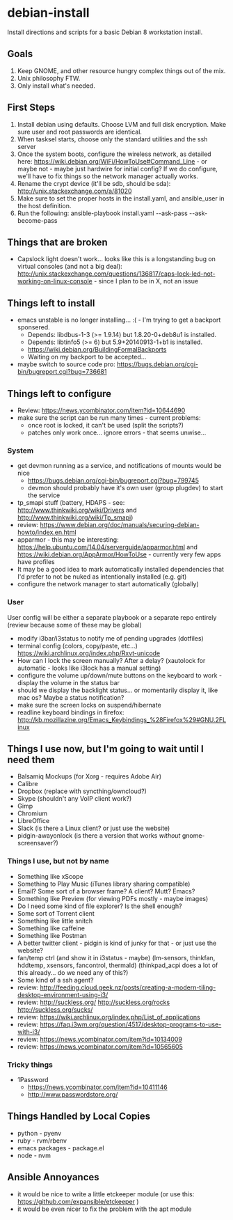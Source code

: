 debian-install
==============

Install directions and scripts for a basic Debian 8 workstation install.

Goals
-----

1. Keep GNOME, and other resource hungry complex things out of the mix.
2. Unix philosophy FTW.
3. Only install what's needed.

First Steps
-----------

1. Install debian using defaults. Choose LVM and full disk encryption. Make sure user and root passwords are identical.
2. When tasksel starts, choose only the standard utilities and the ssh server
3. Once the system boots, configure the wireless network, as detailed here: https://wiki.debian.org/WiFi/HowToUse#Command_Line - or maybe not - maybe just hardwire for initial config? If we do configure, we'll have to fix things so the network manager actually works.
4. Rename the crypt device (it'll be sdb, should be sda): http://unix.stackexchange.com/a/81020
5. Make sure to set the proper hosts in the install.yaml, and ansible_user in the host definition.
6. Run the following: ansible-playbook install.yaml --ask-pass --ask-become-pass

Things that are broken
----------------------

* Capslock light doesn't work... looks like this is a longstanding bug on virtual consoles (and not a big deal): http://unix.stackexchange.com/questions/136817/caps-lock-led-not-working-on-linux-console - since I plan to be in X, not an issue

Things left to install
----------------------

* emacs unstable is no longer installing... :( - I'm trying to get a backport sponsered.
  * Depends: libdbus-1-3 (>= 1.9.14) but 1.8.20-0+deb8u1 is installed.
  * Depends: libtinfo5 (>= 6) but 5.9+20140913-1+b1 is installed.
  * https://wiki.debian.org/BuildingFormalBackports
  * Waiting on my backport to be accepted...
* maybe switch to source code pro: https://bugs.debian.org/cgi-bin/bugreport.cgi?bug=736681

Things left to configure
------------------------

* Review: https://news.ycombinator.com/item?id=10644690
* make sure the script can be run many times - current problems:
  * once root is locked, it can't be used (split the scripts?)
  * patches only work once... ignore errors - that seems unwise...

### System

* get devmon running as a service, and notifications of mounts would be nice
  * https://bugs.debian.org/cgi-bin/bugreport.cgi?bug=799745
  * devmon should probably have it's own user (group plugdev) to start the service
* tp_smapi stuff (battery, HDAPS - see: http://www.thinkwiki.org/wiki/Drivers and http://www.thinkwiki.org/wiki/Tp_smapi)
* review: https://www.debian.org/doc/manuals/securing-debian-howto/index.en.html
* apparmor - this may be interesting: https://help.ubuntu.com/14.04/serverguide/apparmor.html and https://wiki.debian.org/AppArmor/HowToUse - currently very few apps have profiles
* It may be a good idea to mark automatically installed dependencies that I'd prefer to not be nuked as intentionally installed (e.g. git)
* configure the network manager to start automatically (globally)

### User

User config will be either a separate playbook or a separate repo entirely (review because some of these may be global)

* modify i3bar/i3status to notify me of pending upgrades (dotfiles)
* terminal config (colors, copy/paste, etc...) https://wiki.archlinux.org/index.php/Rxvt-unicode
* How can I lock the screen manually? After a delay? (xautolock for automatic - looks like i3lock has a manual setting)
* configure the volume up/down/mute buttons on the keyboard to work - display the volume in the status bar
* should we display the backlight status... or momentarily display it, like mac os? Maybe a status notification?
* make sure the screen locks on suspend/hibernate
* readline keyboard bindings in firefox: http://kb.mozillazine.org/Emacs_Keybindings_%28Firefox%29#GNU.2FLinux

Things I use now, but I'm going to wait until I need them
---------------------------------------------------------

* Balsamiq Mockups (for Xorg - requires Adobe Air)
* Calibre
* Dropbox (replace with syncthing/owncloud?)
* Skype (shouldn't any VoIP client work?)
* Gimp
* Chromium
* LibreOffice
* Slack (is there a Linux client? or just use the website)
* pidgin-awayonlock (is there a version that works *without* gnome-screensaver?)

### Things I use, but not by name

* Something like xScope
* Something to Play Music (iTunes library sharing compatible)
* Email? Some sort of a browser frame? A client? Mutt? Emacs?
* Something like Preview (for viewing PDFs mostly - maybe images)
* Do I need some kind of file explorer? Is the shell enough?
* Some sort of Torrent client
* Something like little snitch
* Something like caffeine
* Something like Postman
* A better twitter client - pidgin is kind of junky for that - or just use the website?
* fan/temp ctrl (and show it in i3status - maybe) (lm-sensors, thinkfan, hddtemp, xsensors, fancontrol, thermald) (thinkpad_acpi does a lot of this already... do we need any of this?)
* Some kind of a ssh agent?
* review: http://feeding.cloud.geek.nz/posts/creating-a-modern-tiling-desktop-environment-using-i3/
* review: http://suckless.org/ http://suckless.org/rocks http://suckless.org/sucks/
* review: https://wiki.archlinux.org/index.php/List_of_applications
* review: https://faq.i3wm.org/question/4517/desktop-programs-to-use-with-i3/
* review: https://news.ycombinator.com/item?id=10134009
* review: https://news.ycombinator.com/item?id=10565605

### Tricky things

* 1Password
  * https://news.ycombinator.com/item?id=10411146
  * http://www.passwordstore.org/

Things Handled by Local Copies
------------------------------

* python - pyenv
* ruby - rvm/rbenv
* emacs packages - package.el
* node - nvm

Ansible Annoyances
------------------

* it would be nice to write a little etckeeper module (or use this: https://github.com/expansible/etckeeper )
* it would be even nicer to fix the problem with the apt module

